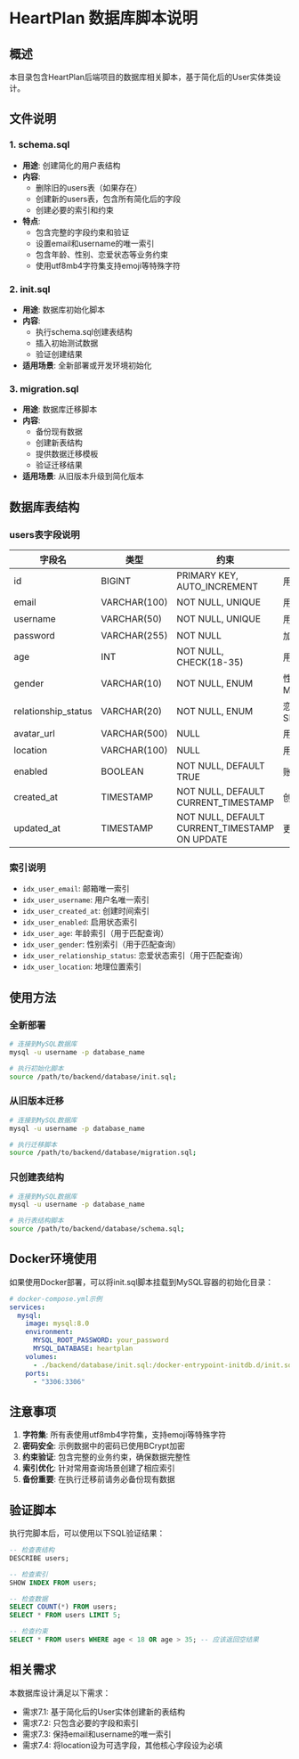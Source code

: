 # HeartPlan 数据库脚本说明

## 概述

本目录包含HeartPlan后端项目的数据库相关脚本，基于简化后的User实体类设计。

## 文件说明

### 1. schema.sql
- **用途**: 创建简化的用户表结构
- **内容**: 
  - 删除旧的users表（如果存在）
  - 创建新的users表，包含所有简化后的字段
  - 创建必要的索引和约束
- **特点**:
  - 包含完整的字段约束和验证
  - 设置email和username的唯一索引
  - 包含年龄、性别、恋爱状态等业务约束
  - 使用utf8mb4字符集支持emoji等特殊字符

### 2. init.sql
- **用途**: 数据库初始化脚本
- **内容**:
  - 执行schema.sql创建表结构
  - 插入初始测试数据
  - 验证创建结果
- **适用场景**: 全新部署或开发环境初始化

### 3. migration.sql
- **用途**: 数据库迁移脚本
- **内容**:
  - 备份现有数据
  - 创建新表结构
  - 提供数据迁移模板
  - 验证迁移结果
- **适用场景**: 从旧版本升级到简化版本

## 数据库表结构

### users表字段说明

| 字段名 | 类型 | 约束 | 说明 |
|--------|------|------|------|
| id | BIGINT | PRIMARY KEY, AUTO_INCREMENT | 用户ID，主键 |
| email | VARCHAR(100) | NOT NULL, UNIQUE | 用户邮箱，登录用户名 |
| username | VARCHAR(50) | NOT NULL, UNIQUE | 用户显示名称 |
| password | VARCHAR(255) | NOT NULL | 加密后的密码 |
| age | INT | NOT NULL, CHECK(18-35) | 用户年龄 |
| gender | VARCHAR(10) | NOT NULL, ENUM | 性别：MALE/FEMALE/OTHER |
| relationship_status | VARCHAR(20) | NOT NULL, ENUM | 恋爱状态：SINGLE/IN_RELATIONSHIP |
| avatar_url | VARCHAR(500) | NULL | 用户头像URL |
| location | VARCHAR(100) | NULL | 用户位置 |
| enabled | BOOLEAN | NOT NULL, DEFAULT TRUE | 账户启用状态 |
| created_at | TIMESTAMP | NOT NULL, DEFAULT CURRENT_TIMESTAMP | 创建时间 |
| updated_at | TIMESTAMP | NOT NULL, DEFAULT CURRENT_TIMESTAMP ON UPDATE | 更新时间 |

### 索引说明

- `idx_user_email`: 邮箱唯一索引
- `idx_user_username`: 用户名唯一索引
- `idx_user_created_at`: 创建时间索引
- `idx_user_enabled`: 启用状态索引
- `idx_user_age`: 年龄索引（用于匹配查询）
- `idx_user_gender`: 性别索引（用于匹配查询）
- `idx_user_relationship_status`: 恋爱状态索引（用于匹配查询）
- `idx_user_location`: 地理位置索引

## 使用方法

### 全新部署
```bash
# 连接到MySQL数据库
mysql -u username -p database_name

# 执行初始化脚本
source /path/to/backend/database/init.sql;
```

### 从旧版本迁移
```bash
# 连接到MySQL数据库
mysql -u username -p database_name

# 执行迁移脚本
source /path/to/backend/database/migration.sql;
```

### 只创建表结构
```bash
# 连接到MySQL数据库
mysql -u username -p database_name

# 执行表结构脚本
source /path/to/backend/database/schema.sql;
```

## Docker环境使用

如果使用Docker部署，可以将init.sql脚本挂载到MySQL容器的初始化目录：

```yaml
# docker-compose.yml示例
services:
  mysql:
    image: mysql:8.0
    environment:
      MYSQL_ROOT_PASSWORD: your_password
      MYSQL_DATABASE: heartplan
    volumes:
      - ./backend/database/init.sql:/docker-entrypoint-initdb.d/init.sql
    ports:
      - "3306:3306"
```

## 注意事项

1. **字符集**: 所有表使用utf8mb4字符集，支持emoji等特殊字符
2. **密码安全**: 示例数据中的密码已使用BCrypt加密
3. **约束验证**: 包含完整的业务约束，确保数据完整性
4. **索引优化**: 针对常用查询场景创建了相应索引
5. **备份重要**: 在执行迁移前请务必备份现有数据

## 验证脚本

执行完脚本后，可以使用以下SQL验证结果：

```sql
-- 检查表结构
DESCRIBE users;

-- 检查索引
SHOW INDEX FROM users;

-- 检查数据
SELECT COUNT(*) FROM users;
SELECT * FROM users LIMIT 5;

-- 检查约束
SELECT * FROM users WHERE age < 18 OR age > 35; -- 应该返回空结果
```

## 相关需求

本数据库设计满足以下需求：
- 需求7.1: 基于简化后的User实体创建新的表结构
- 需求7.2: 只包含必要的字段和索引
- 需求7.3: 保持email和username的唯一索引
- 需求7.4: 将location设为可选字段，其他核心字段设为必填